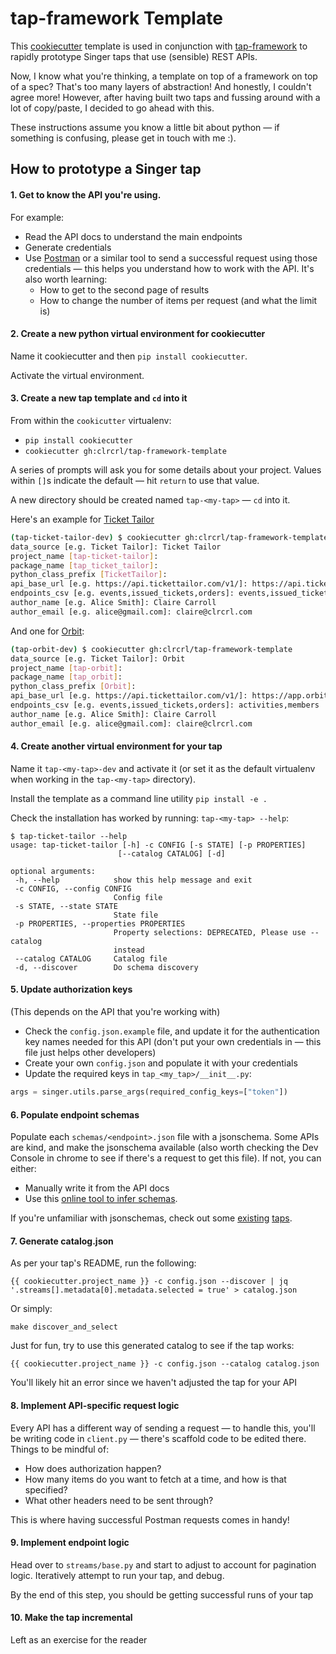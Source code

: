 # tap-framework Template

This [cookiecutter](https://github.com/cookiecutter/cookiecutter) template is used in conjunction with [tap-framework](https://github.com/fishtown-analytics/tap-framework) to rapidly prototype Singer taps that use (sensible) REST APIs.

Now, I know what you're thinking, a template on top of a framework on top of a spec? That's too many layers of abstraction! And honestly, I couldn't agree more! However, after having built two taps and fussing around with a lot of copy/paste, I decided to go ahead with this.

These instructions assume you know a little bit about python — if something is confusing, please get in touch with me :).

## How to prototype a Singer tap

#### 1. Get to know the API you're using.

For example:
- Read the API docs to understand the main endpoints
- Generate credentials
- Use [Postman](https://www.postman.com/) or a similar tool to send a successful request using those credentials — this helps you understand how to work with the API. It's also worth learning:
    - How to get to the second page of results
    - How to change the number of items per request (and what the limit is)

#### 2. Create a new python virtual environment for cookiecutter
Name it cookiecutter and then `pip install cookiecutter`.

Activate the virtual environment.


#### 3. Create a new tap template and `cd` into it

From within the `cookicutter` virtualenv:
  - `pip install cookiecutter`
  - `cookiecutter gh:clrcrl/tap-framework-template`

A series of prompts will ask you for some details about your project. Values within `[]`s indicate the default — hit `return` to use that value.

A new directory should be created named `tap-<my-tap>` — `cd` into it.

Here's an example for [Ticket Tailor](https://developers.tickettailor.com/#ticket-tailor-api)
```bash
(tap-ticket-tailor-dev) $ cookiecutter gh:clrcrl/tap-framework-template
data_source [e.g. Ticket Tailor]: Ticket Tailor
project_name [tap-ticket-tailor]:
package_name [tap_ticket_tailor]:
python_class_prefix [TicketTailor]:
api_base_url [e.g. https://api.tickettailor.com/v1/]: https://api.tickettailor.com/v1/
endpoints_csv [e.g. events,issued_tickets,orders]: events,issued_tickets,orders
author_name [e.g. Alice Smith]: Claire Carroll
author_email [e.g. alice@gmail.com]: claire@clrcrl.com
```

And one for [Orbit](https://docs.orbit.love/reference):

```bash
(tap-orbit-dev) $ cookiecutter gh:clrcrl/tap-framework-template
data_source [e.g. Ticket Tailor]: Orbit
project_name [tap-orbit]:
package_name [tap_orbit]:
python_class_prefix [Orbit]:
api_base_url [e.g. https://api.tickettailor.com/v1/]: https://app.orbit.love/api/v1/dbt/
endpoints_csv [e.g. events,issued_tickets,orders]: activities,members
author_name [e.g. Alice Smith]: Claire Carroll
author_email [e.g. alice@gmail.com]: claire@clrcrl.com
```

#### 4. Create another virtual environment for your tap

Name it `tap-<my-tap>-dev` and activate it (or set it as the default virtualenv when working in the `tap-<my-tap>` directory).

Install the template as a command line utility
`pip install -e .`

Check the installation has worked by running: `tap-<my-tap> --help`:
```
$ tap-ticket-tailor --help
usage: tap-ticket-tailor [-h] -c CONFIG [-s STATE] [-p PROPERTIES]
                        [--catalog CATALOG] [-d]

optional arguments:
 -h, --help            show this help message and exit
 -c CONFIG, --config CONFIG
                       Config file
 -s STATE, --state STATE
                       State file
 -p PROPERTIES, --properties PROPERTIES
                       Property selections: DEPRECATED, Please use --catalog
                       instead
 --catalog CATALOG     Catalog file
 -d, --discover        Do schema discovery
```


#### 5. Update authorization keys
(This depends on the API that you're working with)

- Check the `config.json.example` file, and update it for the authentication key names needed for this API (don't put your own credentials in — this file just helps other developers)
- Create your own `config.json` and populate it with your credentials
- Update the required keys in `tap_<my_tap>/__init__.py`:

```py
args = singer.utils.parse_args(required_config_keys=["token"])
```

#### 6. Populate endpoint schemas

Populate each `schemas/<endpoint>.json` file with a jsonschema. Some APIs are kind, and make the jsonschema available (also worth checking the Dev Console in chrome to see if there's a request to get this file). If not, you can either:
- Manually write it from the API docs
- Use this [online tool to infer schemas](https://jsonschema.net/home).

If you're unfamiliar with jsonschemas, check out some [existing](https://github.com/fishtown-analytics/tap-orbit/tree/master/tap_tickettalor/schemas) [taps](https://github.com/fishtown-analytics/tap-orbit/tree/master/tap_orbit/schemas).


#### 7. Generate catalog.json
As per your tap's README, run the following:
```
{{ cookiecutter.project_name }} -c config.json --discover | jq '.streams[].metadata[0].metadata.selected = true' > catalog.json
```

Or simply:
```
make discover_and_select
```
Just for fun, try to use this generated catalog to see if the tap works:
```
{{ cookiecutter.project_name }} -c config.json --catalog catalog.json
```
You'll likely hit an error since we haven't adjusted the tap for your API

#### 8. Implement API-specific request logic
Every API has a different way of sending a request — to handle this, you'll be writing code in `client.py` — there's scaffold code to be edited there. Things to be mindful of:
- How does authorization happen?
- How many items do you want to fetch at a time, and how is that specified?
- What other headers need to be sent through?

This is where having successful Postman requests comes in handy!

#### 9. Implement endpoint logic
Head over to `streams/base.py` and start to adjust to account for pagination logic. Iteratively attempt to run your tap, and debug.

By the end of this step, you should be getting successful runs of your tap


#### 10. Make the tap incremental
Left as an exercise for the reader
